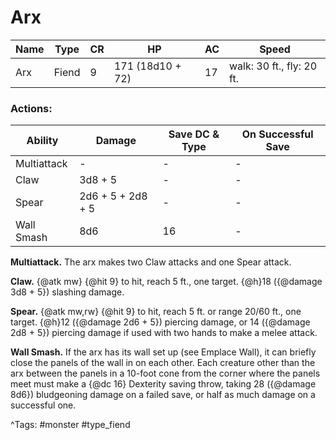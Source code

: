 # Arx

| Name | Type | CR | HP | AC | Speed |
|------|------|----|----|----|-------|
| Arx | Fiend | 9 | 171 (18d10 + 72) | 17 | walk: 30 ft., fly: 20 ft. |

### Actions:

| Ability | Damage | Save DC & Type | On Successful Save |
|---------|--------|----------------|--------------------|
| Multiattack | - | - | - |
| Claw | 3d8 + 5 | - | - |
| Spear | 2d6 + 5 + 2d8 + 5 | - | - |
| Wall Smash | 8d6 | 16 | - |


**Multiattack.** The arx makes two Claw attacks and one Spear attack.

**Claw.** {@atk mw} {@hit 9} to hit, reach 5 ft., one target. {@h}18 ({@damage 3d8 + 5}) slashing damage.

**Spear.** {@atk mw,rw} {@hit 9} to hit, reach 5 ft. or range 20/60 ft., one target. {@h}12 ({@damage 2d6 + 5}) piercing damage, or 14 ({@damage 2d8 + 5}) piercing damage if used with two hands to make a melee attack.

**Wall Smash.** If the arx has its wall set up (see Emplace Wall), it can briefly close the panels of the wall in on each other. Each creature other than the arx between the panels in a 10-foot cone from the corner where the panels meet must make a {@dc 16} Dexterity saving throw, taking 28 ({@damage 8d6}) bludgeoning damage on a failed save, or half as much damage on a successful one.

^Tags: #monster #type_fiend